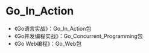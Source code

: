# Go_In_Action
* 《Go语言实战》：Go_In_Action包
* 《Go并发编程实战》：Go_Concurrent_Programming包
* 《Go Web编程》：Go_Web包
